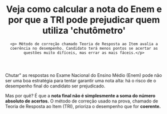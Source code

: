 <!doctype>
<head>
  <HTML lang="pt-br>
  <meta charset="UTF-8">
</head>
<body>
  <header>
    <h1>Veja como calcular a nota do Enem e por que a TRI pode prejudicar quem utiliza 'chutômetro'</h1>
    
    <p> Método de correção chamado Teoria de Resposta ao Item avalia a coerência no desempenho. Candidato terá menos pontos se acertar as questões muito difíceis, mas errar as mais fáceis.</p>
  </header>
    
  <p> Chutar" as respostas no Exame Nacional do Ensino Médio (Enem) pode não ser uma boa estratégia para tentar garantir uma nota alta: há o risco de o desempenho final do candidato ser prejudicado.</p>

<P>Mas por quê? É que a <STRONG>nota final não é simplesmente a soma do número absoluto de acertos.</STRONG> O método de correção usado na prova, chamado de Teoria de Resposta ao Item (TRI), prioriza o desempenho que for <STRONG>coerente.</STRONG></p>
  
</body>
